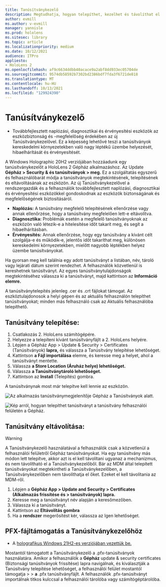 ```yaml
---
title: Tanúsítványkezelő
description: Megtudhatja, hogyan telepíthet, kezelhet és távolíthat el tanúsítványokat manuálisan HoloLens 2 vegyes valóságú eszközön.
author: evmill
ms.author: v-evmill
manager: yannisle
ms.prod: hololens
ms.sitesec: library
ms.topic: article
ms.localizationpriority: medium
ms.date: 10/12/2021
audience: ITPro
appliesto:
- HoloLens 2
ms.openlocfilehash: af9c6634ddbb40acace9a2abf8dd933ec05704de
ms.sourcegitcommit: 9574db58592b7302bd2386bdf7fda3f6721de818
ms.translationtype: MT
ms.contentlocale: hu-HU
ms.lasthandoff: 10/13/2021
ms.locfileid: "129924390"
---
```

# <a name="certificate-manager"></a>Tanúsítványkezelő

- Továbbfejlesztett naplózási, diagnosztikai és érvényesítési eszközök az eszközbiztonság és -megfelelőség érdekében az új Tanúsítványkezelővel. Ez a képesség lehetővé teszi a tanúsítványok kereskedelmi környezetekben való nagy léptékű üzembe helyezését, hibaelhárítását és érvényesítését.

A Windows Holographic 20H2 verziójában hozzáadunk egy tanúsítványkezelőt a HoloLens 2 Gépház alkalmazáshoz. Az Update **Gépház > Security & és tanúsítványok > meg.** Ez a szolgáltatás egyszerű és felhasználóbarát módja a tanúsítványok megtekintésének, telepítésének és eltávolításának az eszközön. Az új Tanúsítványkezelővel a rendszergazdák és a felhasználók továbbfejlesztett naplózási, diagnosztikai és érvényesítési eszközökkel gondoskodnak az eszközök biztonságának és megfelelőségének biztosításáról.

-   **Naplózás:** A tanúsítvány megfelelő telepítésének ellenőrzése vagy annak ellenőrzése, hogy a tanúsítvány megfelelően lett-e eltávolítva.
-   **Diagnosztika:** Problémák esetén a megfelelő tanúsítványoknak az eszközön való létezik-e a hitelesítése időt takarít meg, és segít a hibaelhárításban.
-   **Érvényesítés:** Annak ellenőrzése, hogy egy tanúsítvány a kívánt célt szolgálja-e és működik-e, jelentős időt takaríthat meg, különösen kereskedelmi környezetekben, mielőtt nagyobb léptékben helyez üzembe tanúsítványokat.

Ha gyorsan meg kell találnia egy adott tanúsítványt a listában, név, tároló vagy lejárati dátum szerint rendezhet. A felhasználók közvetlenül is kereshetnek tanúsítványt. Az egyes tanúsítványtulajdonságok megtekintéséhez válassza ki a tanúsítványt, majd kattintson az **Információ elemre.**

A tanúsítványtelepítés jelenleg .cer és .crt fájlokat támogat. Az eszköztulajdonosok a helyi gépen és az aktuális felhasználón telepíthet tanúsítványokat;  minden más felhasználó csak az Aktuális felhasználóba telepíthető.

## <a name="to-install-a-certificate"></a>Tanúsítvány telepítése:

1.  Csatlakozás 2. HoloLens számítógépére.
1.  Helyezze a telepíteni kívánt tanúsítványfájlt a 2. HoloLens helyére.
1.  Lépjen a Gépház App > Update & Security > Certificates (Tanúsítványok) **lapra,** és válassza a Tanúsítvány telepítése lehetőséget.
1.  Kattintson **a Fájl importálása** elemre, és keresse meg a helyet, ahol a tanúsítványt mentette.
1.  Válassza **a Store Location (Áruház helye) lehetőséget.**
1.  Válassza **a Tanúsítványtároló lehetőséget.**
1.  Kattintson az **Install** (Telepítés) gombra.

A tanúsítványnak most már telepítve kell lennie az eszközön.

![Az alkalmazás tanúsítványmegjelenítője Gépház a Tanúsítványok alatt.](images/certificate-viewer-device.jpg)

![Kép arról, hogyan telepíthet tanúsítványt a tanúsítvány felhasználói felületén a Gépház.](images/certificate-device-install.jpg)

## <a name="to-remove-a-certificate"></a>Tanúsítvány eltávolítása:

> [!WARNING]
> A Tanúsítványkezelő használatával a felhasználók csak a közvetlenül a felhasználói felületről Gépház tanúsítványokat. Ha egy tanúsítvány más módon lett telepítve, akkor azt is el kell távolítani ugyanaz a mechanizmus, és nem távolítható el a Tanúsítványkezelőből. Bár az MDM által telepített tanúsítványokat megtekintheti a Tanúsítványkezelőben, a Tanúsítványkezelőben nem távolíthatja el őket. Ezeket el kell távolítania az MDM-ről.

1. Lépjen a **Gépház App > Update and Security > Certificates (Alkalmazás frissítése és > tanúsítványok) lapra.**
1. Keresse meg a tanúsítványt név alapján a keresőmezőben.
1. Válassza ki a tanúsítványt.
1. Kattintson az **Eltávolítás gombra**
1. Ha a **rendszer** megerősítést kér, válassza az Igen lehetőséget.

## <a name="pfx-file-support-for-certificate-manager"></a>PFX-fájltámogatás a Tanúsítványkezelőhöz

- A [holografikus Windows 21H2-es verziójában vezettük be.](hololens-release-notes.md#windows-holographic-version-21h2)

 Mostantól támogatott a Tanúsítványkezelő a .pfx-tanúsítványok használatára. Amikor a felhasználók a **Gépház** update & security certificates (Biztonsági tanúsítványok frissítése) lapra navigálnak, és kiválasztják a Tanúsítvány telepítése lehetőséget, a felhasználói felület mostantól támogatja  >    >   **a** .pfx tanúsítványfájlt.
A felhasználók .pfx-tanúsítványt importálnak titkos kulccsal a felhasználói tárolóba vagy számítógéptárolóba.